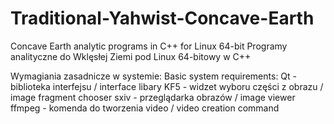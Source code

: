 # Traditional-Yahwist-Concave-Earth
Concave Earth analytic programs in C++ for Linux 64-bit
Programy analityczne do Wklęsłej Ziemi pod Linux 64-bitowy w C++

Wymagiania zasadnicze w systemie:
Basic system requirements:
Qt - biblioteka interfejsu / interface libary
KF5 - widzet wyboru części z obrazu / image fragment chooser
sxiv - przeglądarka obrazów / image viewer
ffmpeg - komenda do tworzenia video / video creation command
